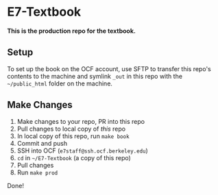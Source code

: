 # E7-Textbook

**This is the production repo for the textbook.**

## Setup

To set up the book on the OCF account, use SFTP to transfer this repo's contents to the machine 
and symlink `_out` in this repo with the `~/public_html` folder on the machine.

## Make Changes

1. Make changes to your repo, PR into this repo
2. Pull changes to local copy of *this* repo
3. In local copy of this repo, run `make book`
4. Commit and push
5. SSH into OCF (`e7staff@ssh.ocf.berkeley.edu`)
6. `cd` in `~/E7-Textbook` (a copy of this repo)
7. Pull changes
8. Run `make prod`

Done!




<!-- 
To make changes to the book, edit the notebooks and run `make book` locally. Commit and push, then
follow the **Build** instructions below to push these changes to prod.

OCF username: `e7staff`

To make changes to the book in production, transfer the changes via SFTP to the machine, SSH into it
(`e7staff@ssh.ocf.berkeley.edu`), `cd` into this repo, and run `make prod`.
-->
